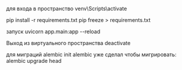 для входа в пространство
venv\Scripts\activate  

pip install -r requirements.txt
pip freeze > requirements.txt

запуск
uvicorn app.main:app --reload


Выход из виртуального пространства
deactivate

для миграций
alembic init alembic уже сделал
чтобы мигрировать:
alembic upgrade head 